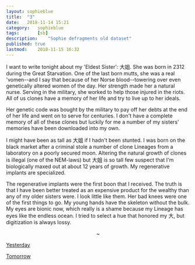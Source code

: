 ```yaml
---
layout: sophieblue
title: 	"3"
date:	2018-11-14 15:21
category:	sophieblue
tags:		[sb] 
description: 	"Sophie defragments old dataset"
published: true
lastmod:	2018-11-15 16:32
---
```


I want to write tonight about my 'Eldest Sister': <span class="cn-txt">大姐</span>. She was born in 2312 during the Great Starvation. One of the last born mutts, she was a real 'vomen--and I say that because of her Norse blood--towering over even genetically altered women of the day. Her strength made her a natural nurse. Serving in the military, she worked to help those injured in the riots. All of us clones have a memory of her life and try to live up to her ideals.

Her genetic code was bought by the military to pay off her debts at the end of her life and went on to serve for centuries. I don't have a complete memory of all of these clones but luckily for me a number of my sisters' memories have been downloaded into my own.

I might have been as tall as <span class="cn-txt">大姐</span> if I hadn't been stunted. I was born on the black market after a criminal stole a number of clone Lineages from a laboratory on a poorly secured moon. Altering the natural growth of clones is illegal (one of the NEM-laws) but <span class="cn-txt">大姐</span> is so tall few suspect that I'm biologically maxed out at about 12 years of growth. My regenerative implants are specialized.

The regenerative implants were the first boon that I received. The truth is that I have been better treated as an expensive product for the wealthy than any of my older sisters were. I look little like them. Her bad knees were one of the first things to go. My young hands have the skeleton without the bulk. My eyes are bionic now, which really is a shame because my Lineage has eyes like the endless ocean. I tried to select a hue that honored my <span class="cn-txt">大</span>, but digitization is always lossy.

<center>~</center>

<span class="sb-nav-prev"><a href="{{ '2' | prepend: site.baseurl }}">Yesterday</a></span>

<span class="sb-nav-next"><a href="{{ '4' | prepend: site.baseurl }}">Tomorrow</a></span>
